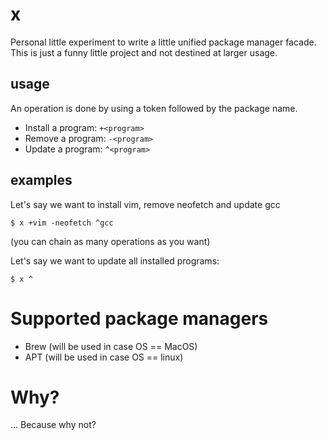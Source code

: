 # x

Personal little experiment to write a little unified package manager facade.
This is just a funny little project and not destined at larger usage.

## usage

An operation is done by using a token followed by the package name.

- Install a program: `+<program>`
- Remove a program: `-<program>`
- Update a program: `^<program>`

## examples

Let's say we want to install vim, remove neofetch and update gcc

```
$ x +vim -neofetch ^gcc
```

(you can chain as many operations as you want)

Let's say we want to update all installed programs:

```
$ x ^
```

# Supported package managers

- Brew (will be used in case OS == MacOS)
- APT (will be used in case OS == linux)

# Why?

... Because why not?
